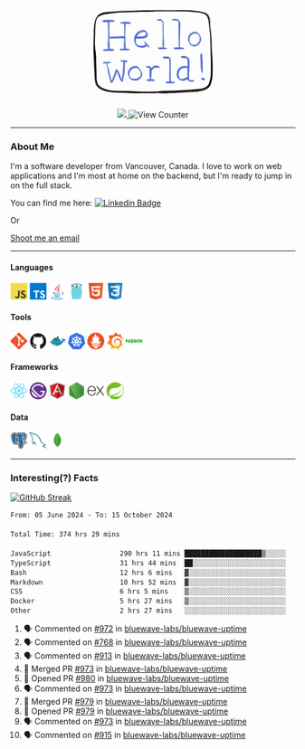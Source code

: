 <div align="center">
    <img src="./img/hello_world.webp" height="200px" width="">
    <div>
        <a href="https://www.linkedin.com/in/ajhollid">
            <img src="https://img.shields.io/badge/LinkedIn-blue"/>
        </a>
        <img src="https://komarev.com/ghpvc/?username=ajhollid&color=yellow" alt="View Counter">
    </div>
</div>

---

### About Me

I'm a software developer from Vancouver, Canada. I love to work on web applications and I'm most at home on the backend, but I'm ready to jump in on the full stack.

You can find me here: [![Linkedin Badge](https://img.shields.io/badge/-ajhollid-blue?style=flat&logo=Linkedin&logoColor=white)](https://www.linkedin.com/in/ajhollid)

Or

[Shoot me an email](mailto:ajhollid@gmail.com)

---

#### Languages

<div>
    <img src="./img/devicons/javascript-original.svg" width=30 height=30 alt="JavaScript">
    <img src="/img/devicons/typescript-original.svg" width=30 height=30 alt="TypeScript">
    <img src="./img/devicons/java-original.svg" width=30 height=30 alt="Java">
    <img src="./img/devicons/go-original.svg" width=30 height=30 alt="Golang">
    <img src="./img/devicons/html5-original.svg" width=30 height=30 alt="HTML 5">
    <img src="./img/devicons/css3-original.svg" width=30 height=30 alt="CSS 3">
</div>

#### Tools

<div>
    <img src="./img/devicons/git-original.svg" width=30 height=30 alt="Git">
    <img src="./img/devicons/github-original.svg" width=30 height=30 alt="Github">
    <img src="./img/devicons/docker-original.svg" width=30 
    height=30 alt="Docker">
    <img src="./img/devicons/kubernetes-original.svg" width=30 height=30 alt="K8">
    <img src="./img/devicons/prometheus-original.svg" width=30 height=30 alt="Prometheus">
    <img src="./img/devicons/grafana-original.svg" width=30 height=30 alt="Grafana">
    <img src="./img/devicons/nginx-original.svg" width=30 height=30 alt="Nginx">
</div>

#### Frameworks

<div>
    <img src="./img/devicons/react-original.svg" width=30 height=30 alt="React">
    <img src="./img/devicons/gatsby-original.svg" width=30 height=30 alt="Gatsby">
    <img src="./img/devicons/angularjs-original.svg" width=30 height=30 alt="AngularJS">
    <img src="./img/devicons/nodejs-original.svg" width=30 height=30 alt="NodeJS">
    <img src="./img/devicons/express-original.svg" width=30 height=30 alt="Express">
    <img src="./img/devicons/spring-original.svg" width=30 height=30 alt="Spring">
</div>

#### Data

<div>
    <img src="./img/devicons/postgresql-original.svg" width=30 height=30 alt="Postgresql">
    <img src="./img/devicons/mysql-original.svg" width=30 height=30 alt="Mysql">
    <img src="./img/devicons/mongodb-original.svg" width=30 height=30 alt="MongoDB">
</div>

---

### Interesting(?) Facts

[![GitHub Streak](http://github-readme-streak-stats.herokuapp.com?user=ajhollid)](https://git.io/streak-stats)

 <!--START_SECTION:waka-->

```txt
From: 05 June 2024 - To: 15 October 2024

Total Time: 374 hrs 29 mins

JavaScript                 290 hrs 11 mins ███████████████████▒░░░░░   76.99 %
TypeScript                 31 hrs 44 mins  ██░░░░░░░░░░░░░░░░░░░░░░░   08.42 %
Bash                       12 hrs 6 mins   ▓░░░░░░░░░░░░░░░░░░░░░░░░   03.21 %
Markdown                   10 hrs 52 mins  ▓░░░░░░░░░░░░░░░░░░░░░░░░   02.88 %
CSS                        6 hrs 5 mins    ▒░░░░░░░░░░░░░░░░░░░░░░░░   01.62 %
Docker                     5 hrs 27 mins   ▒░░░░░░░░░░░░░░░░░░░░░░░░   01.45 %
Other                      2 hrs 27 mins   ░░░░░░░░░░░░░░░░░░░░░░░░░   00.65 %
```

<!--END_SECTION:waka-->


<!--START_SECTION:activity-->
1. 🗣 Commented on [#972](https://github.com/bluewave-labs/bluewave-uptime/pull/972#issuecomment-2418849795) in [bluewave-labs/bluewave-uptime](https://github.com/bluewave-labs/bluewave-uptime)
2. 🗣 Commented on [#768](https://github.com/bluewave-labs/bluewave-uptime/issues/768#issuecomment-2418840698) in [bluewave-labs/bluewave-uptime](https://github.com/bluewave-labs/bluewave-uptime)
3. 🗣 Commented on [#913](https://github.com/bluewave-labs/bluewave-uptime/issues/913#issuecomment-2418839010) in [bluewave-labs/bluewave-uptime](https://github.com/bluewave-labs/bluewave-uptime)
4. 🎉 Merged PR [#973](https://github.com/bluewave-labs/bluewave-uptime/pull/973) in [bluewave-labs/bluewave-uptime](https://github.com/bluewave-labs/bluewave-uptime)
5. 💪 Opened PR [#980](https://github.com/bluewave-labs/bluewave-uptime/pull/980) in [bluewave-labs/bluewave-uptime](https://github.com/bluewave-labs/bluewave-uptime)
6. 🗣 Commented on [#973](https://github.com/bluewave-labs/bluewave-uptime/pull/973#issuecomment-2418519377) in [bluewave-labs/bluewave-uptime](https://github.com/bluewave-labs/bluewave-uptime)
7. 🎉 Merged PR [#979](https://github.com/bluewave-labs/bluewave-uptime/pull/979) in [bluewave-labs/bluewave-uptime](https://github.com/bluewave-labs/bluewave-uptime)
8. 💪 Opened PR [#979](https://github.com/bluewave-labs/bluewave-uptime/pull/979) in [bluewave-labs/bluewave-uptime](https://github.com/bluewave-labs/bluewave-uptime)
9. 🗣 Commented on [#973](https://github.com/bluewave-labs/bluewave-uptime/pull/973#issuecomment-2418461702) in [bluewave-labs/bluewave-uptime](https://github.com/bluewave-labs/bluewave-uptime)
10. 🗣 Commented on [#915](https://github.com/bluewave-labs/bluewave-uptime/issues/915#issuecomment-2418460972) in [bluewave-labs/bluewave-uptime](https://github.com/bluewave-labs/bluewave-uptime)
<!--END_SECTION:activity-->
